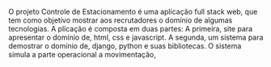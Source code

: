 O projeto Controle de Estacionamento é uma aplicação full stack web, que tem como objetivo mostrar aos recrutadores o domínio de algumas tecnologias.
A plicação é composta em duas partes:
A primeira, site para apresentar o domínio de, html, css e javascript.
A segunda, um sistema para demostrar o domínio de, django, python e suas bibliotecas. O sistema simula a parte operacional a movimentação,  
